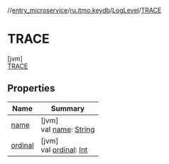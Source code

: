//[entry_microservice](../../../../index.md)/[ru.itmo.keydb](../../index.md)/[LogLevel](../index.md)/[TRACE](index.md)

# TRACE

[jvm]\
[TRACE](index.md)

## Properties

| Name | Summary |
|---|---|
| [name](../../../ru.itmo.model/-weekday/-sun/index.md#-372974862%2FProperties%2F-1216412040) | [jvm]<br>val [name](../../../ru.itmo.model/-weekday/-sun/index.md#-372974862%2FProperties%2F-1216412040): [String](https://kotlinlang.org/api/core/kotlin-stdlib/kotlin/-string/index.html) |
| [ordinal](../../../ru.itmo.model/-weekday/-sun/index.md#-739389684%2FProperties%2F-1216412040) | [jvm]<br>val [ordinal](../../../ru.itmo.model/-weekday/-sun/index.md#-739389684%2FProperties%2F-1216412040): [Int](https://kotlinlang.org/api/core/kotlin-stdlib/kotlin/-int/index.html) |